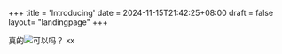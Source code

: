 +++
title = 'Introducing'
date = 2024-11-15T21:42:25+08:00
draft = false
layout= "landingpage"
+++

真的![](1.png)可以吗？
xx
